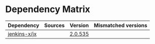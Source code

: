 # Dependency Matrix

Dependency | Sources | Version | Mismatched versions
---------- | ------- | ------- | -------------------
[jenkins-x/jx](https://github.com/jenkins-x/jx.git) |  | [2.0.535](https://github.com/jenkins-x/jx/releases/tag/v2.0.535) | 
